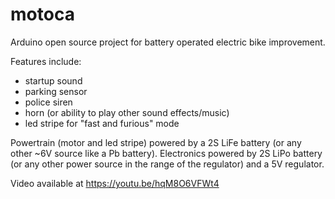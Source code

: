 # motoca
Arduino open source project for battery operated electric bike improvement. 

Features include:
- startup sound
- parking sensor
- police siren
- horn (or ability to play other sound effects/music)
- led stripe for "fast and furious" mode

Powertrain (motor and led stripe) powered by a 2S LiFe battery (or any other ~6V source like a Pb battery).
Electronics powered by 2S LiPo battery (or any other power source in the range of the regulator) and a 5V regulator.

Video available at https://youtu.be/hqM8O6VFWt4
